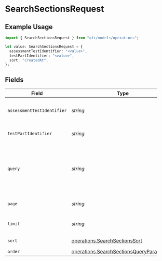 # SearchSectionsRequest

## Example Usage

```typescript
import { SearchSectionsRequest } from "qti/models/operations";

let value: SearchSectionsRequest = {
  assessmentTestIdentifier: "<value>",
  testPartIdentifier: "<value>",
  sort: "createdAt",
};
```

## Fields

| Field                                                                                                | Type                                                                                                 | Required                                                                                             | Description                                                                                          | Example                                                                                              |
| ---------------------------------------------------------------------------------------------------- | ---------------------------------------------------------------------------------------------------- | ---------------------------------------------------------------------------------------------------- | ---------------------------------------------------------------------------------------------------- | ---------------------------------------------------------------------------------------------------- |
| `assessmentTestIdentifier`                                                                           | *string*                                                                                             | :heavy_check_mark:                                                                                   | Root assessment test identifier                                                                      |                                                                                                      |
| `testPartIdentifier`                                                                                 | *string*                                                                                             | :heavy_check_mark:                                                                                   | Parent test part identifier                                                                          |                                                                                                      |
| `query`                                                                                              | *string*                                                                                             | :heavy_minus_sign:                                                                                   | Search title and identifier fields using a search term. This is a fuzzy search.                      |                                                                                                      |
| `page`                                                                                               | *string*                                                                                             | :heavy_minus_sign:                                                                                   | Page number for pagination                                                                           | 1                                                                                                    |
| `limit`                                                                                              | *string*                                                                                             | :heavy_minus_sign:                                                                                   | Number of items per page                                                                             | 10                                                                                                   |
| `sort`                                                                                               | [operations.SearchSectionsSort](../../models/operations/searchsectionssort.md)                       | :heavy_minus_sign:                                                                                   | Field to sort by                                                                                     | createdAt                                                                                            |
| `order`                                                                                              | [operations.SearchSectionsQueryParamOrder](../../models/operations/searchsectionsqueryparamorder.md) | :heavy_minus_sign:                                                                                   | Sort order                                                                                           | desc                                                                                                 |